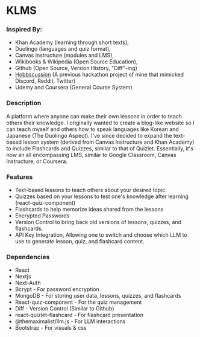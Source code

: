 # KLMS
 
### Inspired By: 

- Khan Academy (learning through short texts), 
- Duolingo (languages and quiz format), 
- Canvas Instructure (modules and LMS), 
- Wikibooks & Wikipedia (Open Source Education), 
- Github (Open Source, Version History, "Diff"-ing)
- [Hobbscussion](https://github.com/TrollerZLabZ/Hobbscussion) (A previous hackathon project of mine that mimicked Discord, Reddit, Twitter)
- Udemy and Coursera (General Course System)


### Description

A platform where anyone can make their own lessons in order to teach others their knowledge. I originally wanted to create a blog-like website so I can teach myself and others how to speak languages like Korean and Japanese (The Duolingo Aspect). I've since decided to expand the text-based lesson system (derived from Canvas Instructure and Khan Academy) to include Flashcards and Quizzes, similar to that of Quizlet. Essentially, it's now an all encompassing LMS, similar to Google Classroom, Canvas Instructure, or Coursera.

### Features

- Text-based lessons to teach others about your desired topic.
- Quizzes based on your lessons to test one's knowledge after learning (react-quiz-component)
- Flashcards to help memorize ideas shared from the lessons
- Encrypted Passwords
- Version Control to bring back old versions of lessons, quizzes, and flashcards.
- API Key Integration, Allowing one to switch and choose which LLM to use to generate lesson, quiz, and flashcard content.

### Dependencies
- React
- Nextjs
- Next-Auth
- Bcrypt - For password encryption
- MongoDB - For storing user data, lessons, quizzes, and flashcards
- React-quiz-component - For the quiz management
- Diff - Version Control (Similar to Github)
- react-quizlet-flashcard - For flashcard presentation
- @themaximalist/llm.js - For LLM interactions
- Bootstrap - For visuals & css